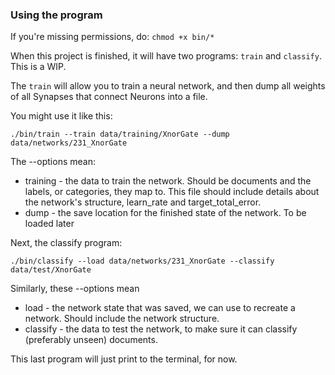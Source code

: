 ### Using the program

If you're missing permissions, do: `chmod +x bin/*`

When this project is finished, it will have two programs: `train` and `classify`. This is a WIP.

The `train` will allow you to train a neural network, and then dump all weights of all Synapses that
connect Neurons into a file.

You might use it like this:

    ./bin/train --train data/training/XnorGate --dump data/networks/231_XnorGate

The --options mean:

- training - the data to train the network. Should be documents and the labels, or categories, they
  map to. This file should include details about the network's structure, learn_rate and
  target_total_error.
- dump - the save location for the finished state of the network. To be loaded later

Next, the classify program:

    ./bin/classify --load data/networks/231_XnorGate --classify data/test/XnorGate

Similarly, these --options mean

- load - the network state that was saved, we can use to recreate a network. Should include the
  network structure.
- classify - the data to test the network, to make sure it can classify (preferably unseen) documents.

This last program will just print to the terminal, for now.
